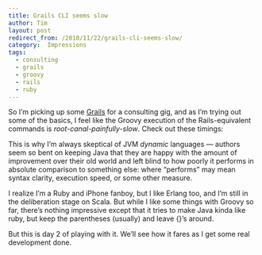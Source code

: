 ```yaml
---
title: Grails CLI seems slow
author: Tim
layout: post
redirect_from: /2010/11/22/grails-cli-seems-slow/
category:  Impressions
tags:
  - consulting
  - grails
  - groovy
  - rails
  - ruby
---
```

So I&#8217;m picking up some [Grails][1] for a consulting gig, and as I&#8217;m trying out some of the basics, I feel like the Groovy execution of the Rails-equivalent commands is *root-canal-painfully-slow*. Check out these timings:

 [1]: http://grails.org

<!--more-->

This is why I&#8217;m always skeptical of JVM *dynamic* languages &#8212; authors seem so bent on keeping Java that they are happy with the amount of improvement over their old world and left blind to how poorly it performs in absolute comparison to something else: where &#8220;performs&#8221; may mean syntax clarity, execution speed, or some other measure.

I realize I&#8217;m a Ruby and iPhone fanboy, but I like Erlang too, and I&#8217;m still in the deliberation stage on Scala. But while I like some things with Groovy so far, there&#8217;s nothing impressive except that it tries to make Java kinda like ruby, but keep the parentheses (usually) and leave {}&#8217;s around.

But this is day 2 of playing with it. We&#8217;ll see how it fares as I get some real development done.
